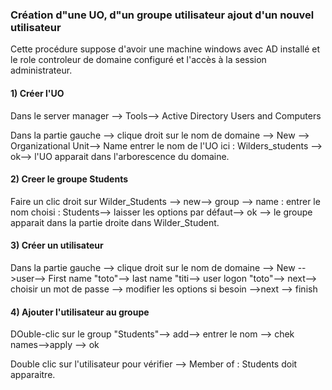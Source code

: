 ### Création d"une UO, d"un groupe utilisateur  ajout d'un nouvel utilisateur 

Cette procédure suppose d'avoir une machine windows avec AD installé et le role controleur de domaine configuré
et l'accès à la session administrateur.

#### 1) Créer l'UO


Dans le server manager --> Tools--> Active Directory Users and Computers

Dans la partie gauche --> clique droit sur le nom de domaine --> New --> Organizational Unit--> Name entrer le nom de l'UO ici : Wilders_students --> ok--> l'UO apparait dans l'arborescence du domaine.


#### 2) Creer le groupe Students

Faire un clic droit sur Wilder_Students --> new--> group --> name : entrer le nom choisi : Students--> laisser les options par défaut--> ok --> le groupe apparait dans la partie droite dans Wilder_Student.

#### 3) Créer un utilisateur 

Dans la partie gauche --> clique droit sur le nom de domaine --> New -->user--> First name "toto"--> last name "titi--> user logon "toto"--> next--> choisir un mot de passe --> modifier les options si besoin -->next --> finish

#### 4) Ajouter l'utilisateur au groupe

DOuble-clic sur le group "Students"--> add--> entrer le nom --> chek names-->apply --> ok

Double clic sur l'utilisateur pour vérifier --> Member of : Students doit apparaitre.


